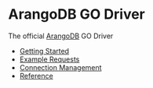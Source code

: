 # ArangoDB GO Driver

The official [ArangoDB](https://arangodb.com) GO Driver

- [Getting Started](GettingStarted/README.md)
- [Example Requests](ExampleRequests/README.md)
- [Connection Management](ConnectionManagement/README.md)
- [Reference](https://godoc.org/github.com/ecarter202/go-driver)
